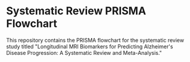 # Systematic Review PRISMA Flowchart

This repository contains the PRISMA flowchart for the systematic review study titled "Longitudinal MRI Biomarkers for Predicting Alzheimer's Disease Progression: A Systematic Review and Meta-Analysis."
